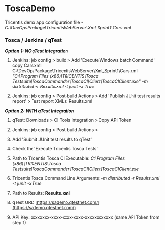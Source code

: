 # ToscaDemo


Tricentis demo app configuration file - _C:\DevOpsPackage\TricentisWebServer\Xml_Sprint1\Cars.xml_

### Tosca / Jenkins / qTest

***Option 1: NO qTest Integration***
1. Jenkins: job config > build >
   Add 'Execute Windows batch Command'  
   copy Cars.xml C:\DevOpsPackage\TricentisWebServer\Xml_Sprint1\Cars.xml  
   _"C:\Program Files (x86)\TRICENTIS\Tosca Testsuite\ToscaCommander\ToscaCI\Client\ToscaCIClient.exe" -m distributed -r Results.xml -t junit -x True_

2. Jenkins: job config > Post-build Actions >
   Add 'Publish JUnit test results report' > Test report XMLs: Results.xml

***Option 2: WITH qTest Integration***
1. qTest: Downloads > CI Tools Integration > Copy API Token

2. Jenkins: job config > Post-build Actions >
  1. Add 'Submit JUnit test results to qTest'
  2. Check the 'Execute Tricentis Tosca Tests'
  3. Path to Tricentis Tosca CI Executable: _C:\Program Files (x86)\TRICENTIS\Tosca Testsuite\ToscaCommander\ToscaCI\Client\ToscaCIClient.exe_
  4. Tricentis Tosca Command Line Arguments:  _-m distributed -r Results.xml -t junit -x True_
  5. Path to Results: __Results.xml__
  6. qTest URL: [https://sademo.qtestnet.com/](https://sademo.qtestnet.com/)
  7. API Key: xxxxxxxx-xxxx-xxxx-xxxx-xxxxxxxxxxxx (same API Token from step 1)
